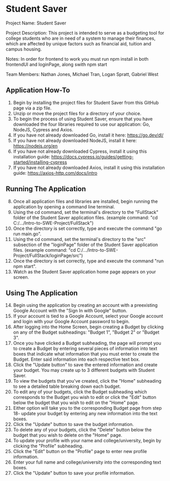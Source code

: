 # Student Saver
Project Name: Student Saver

Project Description: This project is intended to serve as a budgeting tool for college students who are in need of a system to manage their finances, which are affected by unique factors such as financial aid, tuition and campus housing.

Notes: In order for frontend to work you must run npm install in both frontendUI and loginPage, along swith npm start

Team Members:
Nathan Jones,
Michael Tran,
Logan Spratt,
Gabriel West

Application How-To
-
1. Begin by installing the project files for Student Saver from this GitHub page via a zip file.
2. Unzip or move the project files for a directory of your choice.
3. To begin the process of using Student Saver, ensure that you have downloaded the four libraries required to use our application: Go, NodeJS, Cypress and Axios.
4. If you have not already downloaded Go, install it here: https://go.dev/dl/
5. If you have not already downloaded NodeJS, install it here: https://nodejs.org/en
6. If you have not already downloaded Cypress, install it using this installation guide: https://docs.cypress.io/guides/getting-started/installing-cypress
7. If you have not already downloaded Axios, install it using this installation guide: https://axios-http.com/docs/intro

Running The Application
-
8. Once all application files and libraries are installed, begin running the application by opening a command line terminal.
9. Using the cd command, set the terminal's directory to the "FullStack" folder of the Student Saver application files. (example command: "cd C:/.../Intro-to-SWE-Project/FullStack")
10. Once the directory is set correctly, type and execute the command "go run main.go".
11. Using the cd command, set the terminal's directory to the "src" subsection of the "loginPage" folder of the Student Saver application files. (example command: "cd C:/.../Intro-to-SWE-Project/FullStack/loginPage/src")
12. Once the directory is set correctly, type and execute the command "run npm start".
13. Watch as the Student Saver application home page appears on your screen.

Using The Application
-
14. Begin using the application by creating an account with a preexisting Google Account with the "Sign In with Google" button.
16. If your account is tied to a Google Account, select your Google account and login with your Google Account password to begin.
17. After logging into the Home Screen, begin creating a Budget by clicking on any of the Budget subheadings: "Budget 1", "Budget 2" or "Budget 3".
18. Once you have clicked a Budget subheading, the page will prompt you to create a Budget by entering several pieces of information into text boxes that indicate what information that you must enter to create the Budget. Enter said information into each respective text box.
19. Click the "Update button" to save the entered information and create your budget. You may create up to 3 different budgets with Student Saver.
20. To view the budgets that you've created, click the "Home" subheading to see a detailed table breaking down each budget.
21. To edit any of your budgets, click the Budget subheading which corresponds to the Budget you wish to edit or click the "Edit" button below the budget that you wish to edit on the "Home" page.
22. Either option will take you to the corresponding Budget page from step 18- update your budget by entering any new information into the text boxes.
23. Click the "Update" button to save the budget information.
24. To delete any of your budgets, click the "Delete" button below the budget that you wish to delete on the "Home" page.
25. To update your profile with your name and college/university, begin by clicking the "Profile" subheading.
26. Click the "Edit" button on the "Profile" page to enter new profile information.
27. Enter your full name and college/university into the corresponding text boxes.
28. Click the "Update" button to save your profile information.
